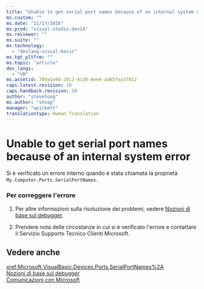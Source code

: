```yaml
---
title: "Unable to get serial port names because of an internal system error | Microsoft Docs"
ms.custom: ""
ms.date: "11/17/2016"
ms.prod: "visual-studio-dev14"
ms.reviewer: ""
ms.suite: ""
ms.technology: 
  - "devlang-visual-basic"
ms.tgt_pltfrm: ""
ms.topic: "article"
dev_langs: 
  - "VB"
ms.assetid: 789a1e94-28c2-4c20-8ee4-ad65fea37812
caps.latest.revision: 10
caps.handback.revision: 10
author: "stevehoag"
ms.author: "shoag"
manager: "wpickett"
translationtype: Human Translation
---
```

# Unable to get serial port names because of an internal system error
Si è verificato un errore interno quando è stata chiamata la proprietà `My.Computer.Ports.SerialPortNames`.  
  
### Per correggere l'errore  
  
1.  Per altre informazioni sulla risoluzione dei problemi, vedere [Nozioni di base sul debugger](/visual-studio/debugger/debugger-basics).  
  
2.  Prendere nota delle circostanze in cui si è verificato l'errore e contattare il Servizio Supporto Tecnico Clienti Microsoft.  
  
## Vedere anche  
 <xref:Microsoft.VisualBasic.Devices.Ports.SerialPortNames%2A>   
 [Nozioni di base sul debugger](/visual-studio/debugger/debugger-basics)   
 [Comunicazioni con Microsoft](/visual-studio/ide/talk-to-us)